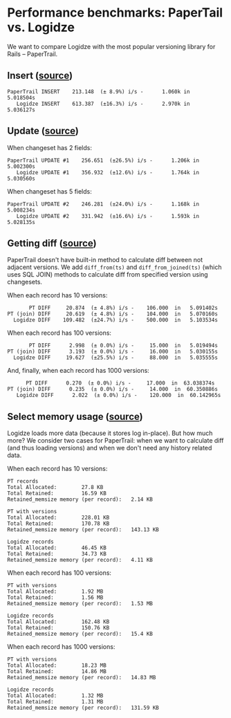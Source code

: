 # Performance benchmarks: PaperTail vs. Logidze

We want to compare Logidze with the most popular versioning library for Rails – PaperTrail.


## Insert ([source](insert_bench.rb))

```
PaperTrail INSERT    213.148  (± 8.9%) i/s -      1.060k in   5.018504s
   Logidze INSERT    613.387  (±16.3%) i/s -      2.970k in   5.036127s
```


## Update ([source](update_bench.rb))

When changeset has 2 fields:

```
PaperTrail UPDATE #1    256.651  (±26.5%) i/s -      1.206k in   5.002300s
   Logidze UPDATE #1    356.932  (±12.6%) i/s -      1.764k in   5.030560s
```

When changeset has 5 fields:

```
PaperTrail UPDATE #2    246.281  (±24.0%) i/s -      1.168k in   5.008234s
   Logidze UPDATE #2    331.942  (±16.6%) i/s -      1.593k in   5.028135s
```

## Getting diff ([source](diff_bench.rb))

PaperTrail doesn't have built-in method to calculate diff between not adjacent versions.
We add `diff_from(ts)` and `diff_from_joined(ts)` (which uses SQL JOIN) methods to calculate diff from specified version using changesets.

When each record has 10 versions:

```
       PT DIFF     20.874  (± 4.8%) i/s -    106.000  in   5.091402s
PT (join) DIFF     20.619  (± 4.8%) i/s -    104.000  in   5.070160s
  Logidze DIFF    109.482  (±24.7%) i/s -    500.000  in   5.103534s
```

When each record has 100 versions:

```
       PT DIFF      2.998  (± 0.0%) i/s -     15.000  in   5.019494s
PT (join) DIFF      3.193  (± 0.0%) i/s -     16.000  in   5.030155s
  Logidze DIFF     19.627  (±25.5%) i/s -     88.000  in   5.035555s
```

And, finally, when each record has 1000 versions:

```
      PT DIFF      0.270  (± 0.0%) i/s -     17.000  in  63.038374s
PT (join) DIFF      0.235  (± 0.0%) i/s -     14.000  in  60.350886s
   Logidze DIFF      2.022  (± 0.0%) i/s -    120.000  in  60.142965s
```

## Select memory usage ([source](memory_profile.rb))

Logidze loads more data (because it stores log in-place). But how much more?
We consider two cases for PaperTrail: when we want to calculate diff (and thus loading versions) and when we don't need any history related data.

When each record has 10 versions:

```
PT records
Total Allocated:        27.8 KB
Total Retained:         16.59 KB
Retained_memsize memory (per record):   2.14 KB

PT with versions
Total Allocated:        228.01 KB
Total Retained:         170.78 KB
Retained_memsize memory (per record):   143.13 KB

Logidze records
Total Allocated:        46.45 KB
Total Retained:         34.73 KB
Retained_memsize memory (per record):   4.11 KB
```

When each record has 100 versions:

```
PT with versions
Total Allocated:        1.92 MB
Total Retained:         1.56 MB
Retained_memsize memory (per record):   1.53 MB

Logidze records
Total Allocated:        162.48 KB
Total Retained:         150.76 KB
Retained_memsize memory (per record):   15.4 KB
```

When each record has 1000 versions:

```
PT with versions
Total Allocated:        18.23 MB
Total Retained:         14.86 MB
Retained_memsize memory (per record):   14.83 MB

Logidze records
Total Allocated:        1.32 MB
Total Retained:         1.31 MB
Retained_memsize memory (per record):   131.59 KB
```
